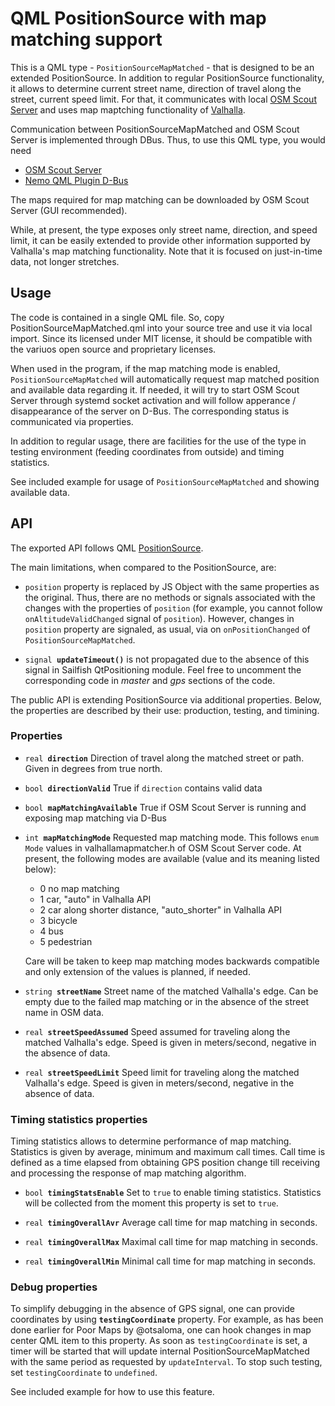 # QML PositionSource with map matching support

This is a QML type - `PositionSourceMapMatched` - that is designed to
be an extended PositionSource. In addition to regular PositionSource
functionality, it allows to determine current street name, direction
of travel along the street, current speed limit. For that, it
communicates with local [OSM Scout
Server](https://rinigus.github.io/osmscout-server) and uses map
maptching functionality of
[Valhalla](https://github.com/valhalla/valhalla).

Communication between PositionSourceMapMatched and OSM Scout Server is
implemented through DBus. Thus, to use this QML type, you would need

* [OSM Scout Server](https://github.com/rinigus/osmscout-server)
* [Nemo QML Plugin D-Bus](https://git.merproject.org/mer-core/nemo-qml-plugin-dbus)

The maps required for map matching can be downloaded by OSM Scout
Server (GUI recommended).

While, at present, the type exposes only street name, direction, and
speed limit, it can be easily extended to provide other information
supported by Valhalla's map matching functionality. Note that it is
focused on just-in-time data, not longer stretches.


## Usage

The code is contained in a single QML file. So, copy
PositionSourceMapMatched.qml into your source tree and use it via
local import. Since its licensed under MIT license, it should be
compatible with the variuos open source and proprietary licenses.

When used in the program, if the map matching mode is enabled,
`PositionSourceMapMatched` will automatically request map matched
position and available data regarding it. If needed, it will try to
start OSM Scout Server through systemd socket activation and will
follow apperance / disappearance of the server on D-Bus. The
corresponding status is communicated via properties.

In addition to regular usage, there are facilities for the use of the
type in testing environment (feeding coordinates from outside) and
timing statistics.

See included example for usage of `PositionSourceMapMatched` and
showing available data.


## API

The exported API follows QML
[PositionSource](https://doc.qt.io/qt-5/qml-qtpositioning-positionsource.html).

The main limitations, when compared to the PositionSource, are:

* `position` property is replaced by JS Object with the same
  properties as the original. Thus, there are no methods or signals
  associated with the changes with the properties of `position` (for
  example, you cannot follow `onAltitudeValidChanged` signal of
  `position`). However, changes in `position` property are signaled,
  as usual, via on `onPositionChanged` of `PositionSourceMapMatched`.

* `signal `**`updateTimeout()`** is not propagated due to the absence
  of this signal in Sailfish QtPositioning module. Feel free to
  uncomment the corresponding code in _master_ and _gps_ sections of
  the code.

The public API is extending PositionSource via additional
properties. Below, the properties are described by their use:
production, testing, and timining.

### Properties

* `real `**`direction`** Direction of travel along the matched street
  or path. Given in degrees from true north.

* `bool `**`directionValid`** True if `direction` contains valid data

* `bool `**`mapMatchingAvailable`** True if OSM Scout Server is running
  and exposing map matching via D-Bus

* `int `**`mapMatchingMode`** Requested map matching mode. This
  follows `enum Mode` values in valhallamapmatcher.h of OSM Scout
  Server code. At present, the following modes are available (value and its
  meaning listed below):

  - 0 no map matching
  - 1 car, "auto" in Valhalla API
  - 2 car along shorter distance, "auto_shorter" in Valhalla API
  - 3 bicycle
  - 4 bus
  - 5 pedestrian

  Care will be taken to keep map matching modes backwards
  compatible and only extension of the values is planned, if
  needed.

* `string `**`streetName`** Street name of the matched Valhalla's
  edge. Can be empty due to the failed map matching or in the absence
  of the street name in OSM data.

* `real `**`streetSpeedAssumed`** Speed assumed for traveling along
    the matched Valhalla's edge. Speed is given in meters/second,
    negative in the absence of data.

* `real `**`streetSpeedLimit`** Speed limit for traveling along the
   matched Valhalla's edge. Speed is given in meters/second, negative
   in the absence of data.


### Timing statistics properties

Timing statistics allows to determine performance of map
matching. Statistics is given by average, minimum and maximum call
times. Call time is defined as a time elapsed from obtaining GPS
position change till receiving and processing the response of map
matching algorithm.

* `bool `**`timingStatsEnable`** Set to `true` to enable timing
  statistics. Statistics will be collected from the moment this
  property is set to `true`.

* `real `**`timingOverallAvr`** Average call time for map matching in
  seconds. 

* `real `**`timingOverallMax`** Maximal call time for map matching in
  seconds.

* `real `**`timingOverallMin`** Minimal call time for map matching in
  seconds.
  

### Debug properties

To simplify debugging in the absence of GPS signal, one can provide
coordinates by using **`testingCoordinate`** property. For example, as
has been done earlier for Poor Maps by @otsaloma, one can hook changes
in map center QML item to this property. As soon as
`testingCoordinate` is set, a timer will be started that will update
internal PositionSourceMapMatched with the same period as requested by
`updateInterval`. To stop such testing, set `testingCoordinate` to
`undefined`.

See included example for how to use this feature.
